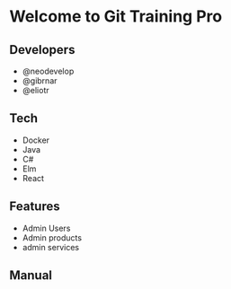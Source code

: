 # Welcome to Git Training Pro

## Developers

- @neodevelop
- @gibrnar
- @eliotr

## Tech

- Docker
- Java
- C#
- Elm
- React

## Features

- Admin Users
- Admin products
- admin services

## Manual


